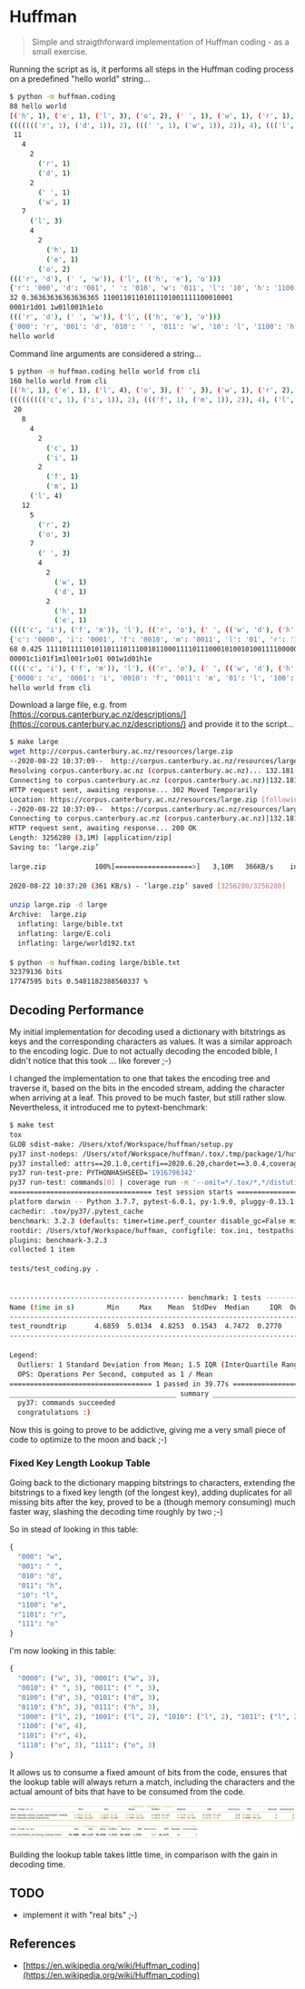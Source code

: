 # Huffman

> Simple and straigthforward implementation of Huffman coding - as a small exercise.

Running the script as is, it performs all steps in the Huffman coding process on a predefined "hello world" string...

```bash
$ python -m huffman.coding
88 hello world
[('h', 1), ('e', 1), ('l', 3), ('o', 2), (' ', 1), ('w', 1), ('r', 1), ('d', 1)]
((((((('r', 1), ('d', 1)), 2), (((' ', 1), ('w', 1)), 2)), 4), ((('l', 3), ((((('h', 1), ('e', 1)), 2), ('o', 2)), 4)), 7)), 11)
 11
   4
     2
       ('r', 1)
       ('d', 1)
     2
       (' ', 1)
       ('w', 1)
   7
     ('l', 3)
     4
       2
         ('h', 1)
         ('e', 1)
       ('o', 2)
((('r', 'd'), (' ', 'w')), ('l', (('h', 'e'), 'o')))
{'r': '000', 'd': '001', ' ': '010', 'w': '011', 'l': '10', 'h': '1100', 'e': '1101', 'o': '111'}
32 0.36363636363636365 11001101101011101001111100010001
0001r1d01 1w01l001h1e1o
((('r', 'd'), (' ', 'w')), ('l', (('h', 'e'), 'o')))
{'000': 'r', '001': 'd', '010': ' ', '011': 'w', '10': 'l', '1100': 'h', '1101': 'e', '111': 'o'}
hello world
```

Command line arguments are considered a string...

```bash
$ python -m huffman.coding hello world from cli
160 hello world from cli
[('h', 1), ('e', 1), ('l', 4), ('o', 3), (' ', 3), ('w', 1), ('r', 2), ('d', 1), ('f', 1), ('m', 1), ('c', 1), ('i', 1)]
((((((((('c', 1), ('i', 1)), 2), ((('f', 1), ('m', 1)), 2)), 4), ('l', 4)), 8), ((((('r', 2), ('o', 3)), 5), (((' ', 3), ((((('w', 1), ('d', 1)), 2), ((('h', 1), ('e', 1)), 2)), 4)), 7)), 12)), 20)
 20
   8
     4
       2
         ('c', 1)
         ('i', 1)
       2
         ('f', 1)
         ('m', 1)
     ('l', 4)
   12
     5
       ('r', 2)
       ('o', 3)
     7
       (' ', 3)
       4
         2
           ('w', 1)
           ('d', 1)
         2
           ('h', 1)
           ('e', 1)
(((('c', 'i'), ('f', 'm')), 'l'), (('r', 'o'), (' ', (('w', 'd'), ('h', 'e')))))
{'c': '0000', 'i': '0001', 'f': '0010', 'm': '0011', 'l': '01', 'r': '100', 'o': '101', ' ': '110', 'w': '11100', 'd': '11101', 'h': '11110', 'e': '11111'}
68 0.425 11110111110101101110111001011000111101110001010010100111100000010001
00001c1i01f1m1l001r1o01 001w1d01h1e
(((('c', 'i'), ('f', 'm')), 'l'), (('r', 'o'), (' ', (('w', 'd'), ('h', 'e')))))
{'0000': 'c', '0001': 'i', '0010': 'f', '0011': 'm', '01': 'l', '100': 'r', '101': 'o', '110': ' ', '11100': 'w', '11101': 'd', '11110': 'h', '11111': 'e'}
hello world from cli
```

Download a large file, e.g. from [https://corpus.canterbury.ac.nz/descriptions/](https://corpus.canterbury.ac.nz/descriptions/) and provide it to the script...

```bash
$ make large
wget http://corpus.canterbury.ac.nz/resources/large.zip
--2020-08-22 10:37:09--  http://corpus.canterbury.ac.nz/resources/large.zip
Resolving corpus.canterbury.ac.nz (corpus.canterbury.ac.nz)... 132.181.17.8
Connecting to corpus.canterbury.ac.nz (corpus.canterbury.ac.nz)|132.181.17.8|:80... connected.
HTTP request sent, awaiting response... 302 Moved Temporarily
Location: https://corpus.canterbury.ac.nz/resources/large.zip [following]
--2020-08-22 10:37:09--  https://corpus.canterbury.ac.nz/resources/large.zip
Connecting to corpus.canterbury.ac.nz (corpus.canterbury.ac.nz)|132.181.17.8|:443... connected.
HTTP request sent, awaiting response... 200 OK
Length: 3256280 (3,1M) [application/zip]
Saving to: ‘large.zip’

large.zip            100%[===================>]   3,10M   366KB/s    in 8,8s    

2020-08-22 10:37:20 (361 KB/s) - ‘large.zip’ saved [3256280/3256280]

unzip large.zip -d large
Archive:  large.zip
  inflating: large/bible.txt         
  inflating: large/E.coli            
  inflating: large/world192.txt      

$ python -m huffman.coding large/bible.txt
32379136 bits
17747595 bits 0.5481182388560337 %
```

## Decoding Performance

My initial implementation for decoding used a dictionary with bitstrings as keys and the corresponding characters as values. It was a similar approach to the encoding logic. Due to not actually decoding the encoded bible, I didn't notice that this took ... like forever ;-)

I changed the implementation to one that takes the encoding tree and traverse it, based on the bits in the encoded stream, adding the character when arriving at a leaf. This proved to be much faster, but still rather slow. Nevertheless, it introduced me to pytext-benchmark:

```bash
$ make test
tox
GLOB sdist-make: /Users/xtof/Workspace/huffman/setup.py
py37 inst-nodeps: /Users/xtof/Workspace/huffman/.tox/.tmp/package/1/huffman-0.0.2.zip
py37 installed: attrs==20.1.0,certifi==2020.6.20,chardet==3.0.4,coverage==5.2.1,coveralls==2.1.2,docopt==0.6.2,huffman @ file:///Users/xtof/Workspace/huffman/.tox/.tmp/package/1/huffman-0.0.2.zip,idna==2.10,importlib-metadata==1.7.0,iniconfig==1.0.1,more-itertools==8.4.0,packaging==20.4,pluggy==0.13.1,py==1.9.0,py-cpuinfo==7.0.0,pyparsing==2.4.7,pytest==6.0.1,pytest-benchmark==3.2.3,requests==2.24.0,six==1.15.0,toml==0.10.1,urllib3==1.25.10,zipp==3.1.0
py37 run-test-pre: PYTHONHASHSEED='1916796342'
py37 run-test: commands[0] | coverage run -m '--omit=*/.tox/*,*/distutils/*,*/tests/*' pytest
=================================== test session starts ===================================
platform darwin -- Python 3.7.7, pytest-6.0.1, py-1.9.0, pluggy-0.13.1
cachedir: .tox/py37/.pytest_cache
benchmark: 3.2.3 (defaults: timer=time.perf_counter disable_gc=False min_rounds=5 min_time=0.000005 max_time=1.0 calibration_precision=10 warmup=False warmup_iterations=100000)
rootdir: /Users/xtof/Workspace/huffman, configfile: tox.ini, testpaths: tests
plugins: benchmark-3.2.3
collected 1 item                                                                          

tests/test_coding.py .                                                              [100%]


------------------------------------------- benchmark: 1 tests ------------------------------------------
Name (time in s)        Min     Max    Mean  StdDev  Median     IQR  Outliers     OPS  Rounds  Iterations
---------------------------------------------------------------------------------------------------------
test_roundtrip       4.6859  5.0134  4.8253  0.1543  4.7472  0.2770       1;0  0.2072       5           1
---------------------------------------------------------------------------------------------------------

Legend:
  Outliers: 1 Standard Deviation from Mean; 1.5 IQR (InterQuartile Range) from 1st Quartile and 3rd Quartile.
  OPS: Operations Per Second, computed as 1 / Mean
=================================== 1 passed in 39.77s ====================================
_________________________________________ summary _________________________________________
  py37: commands succeeded
  congratulations :)
```

Now this is going to prove to be addictive, giving me a very small piece of code to optimize to the moon and back ;-)

### Fixed Key Length Lookup Table

Going back to the dictionary mapping bitstrings to characters, extending the bitstrings to a fixed key length (of the longest key), adding duplicates for all missing bits after the key, proved to be a (though memory consuming) much faster way, slashing the decoding time roughly by two ;-)

So in stead of looking in this table:

```python
{
  "000": "w",
  "001": " ",
  "010": "d",
  "011": "h",
  "10": "l",
  "1100": "e",
  "1101": "r",
  "111": "o"
}
```

I'm now looking in this table:

```python
{
  "0000": ("w", 3), "0001": ("w", 3),
  "0010": (" ", 3), "0011": (" ", 3),
  "0100": ("d", 3), "0101": ("d", 3),
  "0110": ("h", 3), "0111": ("h", 3),
  "1000": ("l", 2), "1001": ("l", 2), "1010": ("l", 2), "1011": ("l", 2),
  "1100": ("e", 4),
  "1101": ("r", 4),
  "1110": ("o", 3), "1111": ("o", 3)
}
```

It allows us to consume a fixed amount of bits from the code, ensures that the lookup table will always return a match, including the characters and the actual amount of bits that have to be consumed from the code.

![Traversal vs Fixed Length Lookup Table](../media/traversal_vs_fixed_lookup.png)

Building the lookup table takes little time, in comparison with the gain in decoding time.

## TODO
- implement it with "real bits" ;-) 

## References

* [https://en.wikipedia.org/wiki/Huffman_coding](https://en.wikipedia.org/wiki/Huffman_coding)
